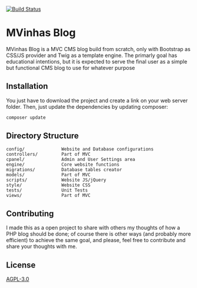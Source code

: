 [![Build Status](https://travis-ci.org/MVinhas/mvinhas-blog.svg?branch=master)](https://travis-ci.org/github/MVinhas/mvinhas-blog)
# MVinhas Blog

MVinhas Blog is a MVC CMS blog build from scratch, only with Bootstrap as CSS/JS provider and Twig as a template engine. The primarly goal has educational intentions, but it is expected to serve the final user as a simple but functional CMS blog to use for whatever purpose

## Installation

You just have to download the project and create a link on your web server folder. Then, just update the dependencies by updating composer:

```bash
composer update
```
## Directory Structure
```
config/              Website and Database configurations
controllers/         Part of MVC
cpanel/              Admin and User Settings area
engine/              Core website functions
migrations/          Database tables creator
models/              Part of MVC
scripts/             Website JS/jQuery
style/               Website CSS
tests/               Unit Tests
views/               Part of MVC
```

## Contributing
I made this as a open project to share with others my thoughts of how a PHP blog should be done; of course there is other ways (and probably more efficient) to achieve the same goal, and please, feel free to contribute and share your thoughts with me.

## License
[AGPL-3.0](https://choosealicense.com/licenses/agpl-3.0/)